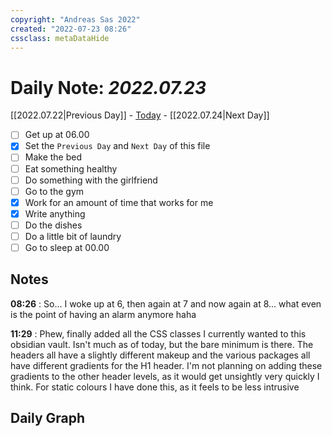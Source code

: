 ```yaml
---
copyright: "Andreas Sas 2022"
created: "2022-07-23 08:26"
cssclass: metaDataHide
---
```


# Daily Note: *2022.07.23*
 [[2022.07.22|Previous Day]] - [Today](obsidian://advanced-uri?daily=true) - [[2022.07.24|Next Day]]

- [ ] Get up at 06.00
- [x] Set the `Previous Day` and `Next Day` of this file
- [ ] Make the bed
- [ ] Eat something healthy
- [ ] Do something with the girlfriend
- [ ] Go to the gym
- [x] Work for an amount of time that works for me
- [x] Write anything
- [ ] Do the dishes
- [ ] Do a little bit of laundry
- [ ] Go to sleep at 00.00

## Notes
**08:26** :
So... I woke up at 6, then again at 7 and now again at 8... what even is the point of having an alarm anymore haha

**11:29** :
Phew, finally added all the CSS classes I currently wanted to this obsidian vault. Isn't much as of today, but the bare minimum is there. The headers all have a slightly different makeup and the various packages all have different gradients for the H1 header. I'm not planning on adding these gradients to the other header levels, as it would get unsightly very quickly I think. For static colours I have done this, as it feels to be less intrusive

## Daily Graph
